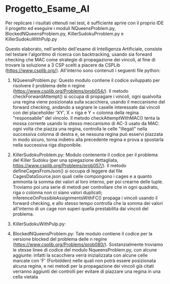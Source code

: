 # Progetto_Esame_AI

Per replicare i risultati ottenuti nei test, è sufficiente aprire con il proprio IDE il progetto ed eseguire i moduli NQueensProblem.py, BlockedNQueensProblem.py, KillerSudokuPrroblem.py e KillerSudokuWithPulp.py

Questo elaborato, nell'ambito dell'esame di Intelligenza Artificiale, consiste nel testare l'algoritmo di ricerca con backtracking, usando sia forward checking che MAC
come strategie di propagazione dei vincoli, al fine di trovare la soluzione a 3 CSP scelti a piacere da CSPLib (https://www.csplib.org/).
All'interno sono contenuti i seguenti file python:

1. NQueensProblem.py: Questo modulo contiene il codice sviluppato per risolvere il problema delle n regine (https://www.csplib.org/Problems/prob054/). Il metodo checkForwardAttempt() si occupa di propagare i vincoli,
ogni qualvolta una regina viene posizionata sulla scacchiera, usando il meccanismo del forward checking, andando a segnare le caselle interessate dai vincoli con dei placeholder 'XY', X = riga e Y = colonna della regina "responsabile" del vincolo.
Il metodo checkAttemptWithMAC() tenta la mossa corrente usando lo stesso meccanismo di AC-3 usato da MAC: ogni volta che piazza una regina, controlla le celle "illegali"
nella successiva colonna di destra e, se nessuna regina può esservi piazzata in modo sicuro, torna indietro alla precedente regina e prova a spostarla nella successiva riga disponibile.

2. KillerSudokuProblem.py: Modulo contenente il codice per il problema del Killer Sudoku (per una spiegazione dettagliata, https://www.csplib.org/Problems/prob057/). 
Il metodo defineCagesFromJson() si occupa di leggere dal file CagesDataSource.json quali celle compongono i cages e a quanto ammonta la somma dei valori al loro interno,
per poi crearne delle tuple. Troviamo poi una serie di metodi per controllare che in ogni quadrato, riga o colonna non ci siano valori duplicati; inferenceOnPossibleAssignmentsWithFC()
propaga i vincoli usando il forward checking, e allo stesso tempo controlla che la somma dei valori all'interno di un cage non superi quella prestabilita dai vincoli del
problema.

3. KillerSudokuWithPulp.py: 

4. BlockedNQueensProblem.py: Tale modulo contiene il codice per la versione blocked del problema delle n regine (https://www.csplib.org/Problems/prob080/). Sostanzialmente troviamo le stesse
linee di codice del modulo NqueensProblem.py, con alcune aggiunte: infatti la scacchiera verrà inizializzata con alcune celle marcate con 'F' (Forbidden) nelle quali non
potrà essere posizionata alcuna regina, e nei metodi per la propagazione dei vincoli già citati verranno aggiunti dei controlli per evitare di piazzare una regina in una 
cella vietata
